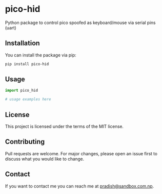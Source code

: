 # pico-hid

Python package to control pico spoofed as keyboard/mouse via serial pins (uart)

## Installation

You can install the package via pip:

```bash
pip install pico-hid
```

## Usage

```python
import pico_hid

# usage examples here
```

## License

This project is licensed under the terms of the MIT license.

## Contributing

Pull requests are welcome. For major changes, please open an issue first to discuss what you would like to change.

## Contact

If you want to contact me you can reach me at pradish@sandbox.com.np.
